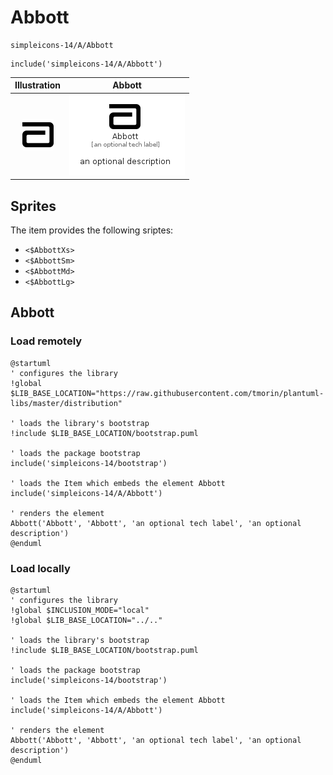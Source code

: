 # Abbott


```text
simpleicons-14/A/Abbott
```

```text
include('simpleicons-14/A/Abbott')
```



| Illustration | Abbott |
| :---: | :---: |
| ![illustration for Illustration](../../simpleicons-14/A/Abbott.png) | ![illustration for Abbott](../../simpleicons-14/A/Abbott.Local.png) |



## Sprites
The item provides the following sriptes:

- `<$AbbottXs>`
- `<$AbbottSm>`
- `<$AbbottMd>`
- `<$AbbottLg>`





## Abbott

### Load remotely
```plantuml
@startuml
' configures the library
!global $LIB_BASE_LOCATION="https://raw.githubusercontent.com/tmorin/plantuml-libs/master/distribution"

' loads the library's bootstrap
!include $LIB_BASE_LOCATION/bootstrap.puml

' loads the package bootstrap
include('simpleicons-14/bootstrap')

' loads the Item which embeds the element Abbott
include('simpleicons-14/A/Abbott')

' renders the element
Abbott('Abbott', 'Abbott', 'an optional tech label', 'an optional description')
@enduml
```

### Load locally
```plantuml
@startuml
' configures the library
!global $INCLUSION_MODE="local"
!global $LIB_BASE_LOCATION="../.."

' loads the library's bootstrap
!include $LIB_BASE_LOCATION/bootstrap.puml

' loads the package bootstrap
include('simpleicons-14/bootstrap')

' loads the Item which embeds the element Abbott
include('simpleicons-14/A/Abbott')

' renders the element
Abbott('Abbott', 'Abbott', 'an optional tech label', 'an optional description')
@enduml
```

